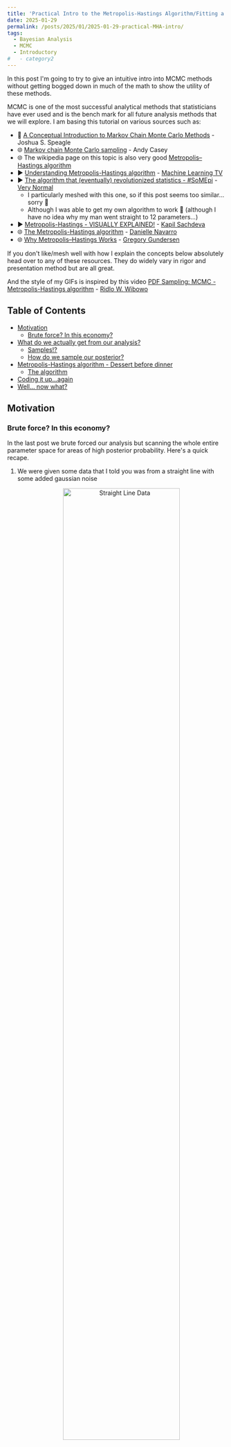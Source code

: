 ```yaml
---
title: 'Practical Intro to the Metropolis-Hastings Algorithm/Fitting a line II'
date: 2025-01-29
permalink: /posts/2025/01/2025-01-29-practical-MHA-intro/
tags:
  - Bayesian Analysis
  - MCMC
  - Introductory
#   - category2
---
```


In this post I'm going to try to give an intuitive intro into MCMC methods without getting bogged down in much of the math to show the utility of these methods.

MCMC is one of the most successful analytical methods that statisticians have ever used and is the bench mark for all future analysis methods that we will explore. I am basing this tutorial on various sources such as:
- 📝 [A Conceptual Introduction to Markov Chain Monte Carlo Methods](https://arxiv.org/abs/1909.12313) - Joshua S. Speagle
- 🌐 [Markov chain Monte Carlo sampling](https://astrowizici.st/teaching/phs5000/5/) - Andy Casey
- 🌐 The wikipedia page on this topic is also very good [Metropolis–Hastings algorithm](https://en.wikipedia.org/wiki/Metropolis%E2%80%93Hastings_algorithm)
- ▶️ [Understanding Metropolis-Hastings algorithm](https://youtu.be/0lpT-yveuIA) - [Machine Learning TV](https://www.youtube.com/@MachineLearningTV)
- ▶️ [The algorithm that (eventually) revolutionized statistics - #SoMEpi](https://youtu.be/Jr1GdNI3Vfo) - [Very Normal](https://www.youtube.com/@very-normal)
    - I particularly meshed with this one, so if this post seems too similar... sorry 😬
    - Although I was able to get my own algorithm to work 😬 (although I have no idea why my man went straight to 12 parameters...)
- ▶️ [Metropolis-Hastings - VISUALLY EXPLAINED!](https://youtu.be/oX2wIGSn4jY) - [Kapil Sachdeva](https://www.youtube.com/@KapilSachdeva)
- 🌐 [The Metropolis-Hastings algorithm](https://blog.djnavarro.net/posts/2023-04-12_metropolis-hastings/) - [Danielle Navarro](https://djnavarro.net/)
- 🌐 [Why Metropolis–Hastings Works](https://gregorygundersen.com/blog/2019/11/02/metropolis-hastings/) - [Gregory Gundersen](https://gregorygundersen.com/)

If you don't like/mesh well with how I explain the concepts below absolutely head over to any of these resources. They do widely vary in rigor and presentation method but are all great.

And the style of my GIFs is inspired by this video [PDF Sampling: MCMC - Metropolis-Hastings algorithm](https://youtu.be/zL2lg_Nfi80) - [Ridlo W. Wibowo](https://www.youtube.com/@ridlowibowo08)



## Table of Contents
- [Motivation](#motivation)
  - [Brute force? In this economy?](#brute-force-in-this-economy)
- [What do we actually get from our analysis?](#what-do-we-actually-get-from-our-analysis)
    - [Samples!?](#samples)
    - [How do we sample our posterior?](#how-do-we-sample-our-posterior)
- [Metropolis-Hastings algorithm - Dessert before dinner](#metropolis-hastings-intro)
    - [The algorithm](#the-algorithm)
- [Coding it up...again](#coding-it-up--again)
- [Well... now what?](#well-now-what)

## Motivation
### Brute force? In this economy?

In the last post we brute forced our analysis but scanning the whole entire parameter space for areas of high posterior probability. Here's a quick recape.

1. We were given some data that I told you was from a straight line with some added gaussian noise

    <div style="text-align: center;">
    <img 
        src="/files/BlogPostData/2025-01-29/initial_data.png" 
        alt="Straight Line Data" 
        title="Initial data distributed about a straight line of unknown parameters." 
        style="width: 75%; height: auto; border-radius: 8px;">
    </div>

2. We then quantified a likelihood and prior based on this information and produced this something like this colormap of the posterior probabilities of the input parameters

    <div style="text-align: center;">
    <img 
        src="/files/BlogPostData/2025-01-29/brute-force-unnormed-posterior.png" 
        alt="2D Brute forced posterior on our gradient and intercept" 
        title="2D Brute forced posterior on our gradient and intercept" 
        style="width: 75%; height: auto; border-radius: 8px;">
    </div>



In most scenarios this is infeasible (or _at least_ __expensive__) and we need something more sophisticated to explore regions of high probabilty and somehow get some sort of representation of our posterior. So what could we do instead?

### What do we actually get from our analysis?

If our goal is to get something representative of the posterior we generally wantto do 1 or more of the following:
1. Guess where the most optimal set of parameter values are based on our data is (not unique to posterior inference, can just be done with optimisation)
2. Generate further values after taking into account parameter uncertainties
3. __Quantify uncertainty__
4. Compare models via evidence values (normalisation for the posterior)

So whatever other method we use to generate something representative of the posterior we need to keep these in mind[^1].

[^1]: And if you don't need evidence values or rigorous understanding of uncertainties... just optimise my guy. In the approximate works of Andy Casey, don't burn down forests just so you can look cool using an MCMC sampler.

You are already familiar with another way that we often represent the results of analysis, that is through samples. For example, sure I could tell you that for model X parameter Y follows a normal distribution with mean of 1 and standard deviation of 0.5. (First of all this only works if our result has a functional representation and we presume our audience even knows what a normal distribution is...you'd be surprised.) Or, we could show them a histogram of our results like the following.

```python
from scipy.stats import norm
from matplotlib import pyplot as plt
import numpy as np


samples = norm(scale=0.5, loc=1).rvs(100000)


fig, ax = plt.subplots(1,1, figsize=(4,4), dpi=200)
ax.hist(samples, bins=48, label="Y samples", density=True)
ax.set_xlabel("Y")
ax.legend()
plt.show()
```
<div style="text-align: center;">
<img 
    src="/files/BlogPostData/2025-01-29/Y_samples.png" 
    alt="Samples of a theoretical Y parameter" 
    title="Samples of a theoretical Y parameter" 
    style="width: 75%; height: auto; border-radius: 8px;">
</div>

### Samples!?

Now if you tell anyone off the street that the parameter follows this distribution, they would be able glean most of the key information (although I wouldn't recommend pulling people of the street and asking them random statistics questions btw...you often don't get the best responses. Unless the question is how many times can someone wear in the span of ~10 seconds, in which it's extremely informative...). 
1. You can see where the mode of the distribution is
2. We could generate further samples of variables by using the samples in this distribution and see the result
3. You can see the spread of the distribution on the parameter to understand our uncertainty on it. (We can also construct [credible intervals](https://en.wikipedia.org/wiki/Credible_interval) through various methods to get quantitative values for our uncertainties )

And from these samples we've also shown essentially the same information a our first brute scan colormap. What we require are a set of samples representative of the same probability density! This both reduces the initial computation cost as we don't have to explore regions of the parameter space where the probabilities are extremely small and in the storage of the result, as we will likely only require $$\lesssim 100,000$$ samples/numbers to show this.

We don't explicitly have a way to get evidence values for model comparison from this, but we can tackle this later if/when we look at [Nested Sampling](https://en.wikipedia.org/wiki/Nested_sampling_algorithm).


### How do we sample our posterior?

Now, unlike the above normal distribution, our function isn't normalised, we have the top part of the fraction that makes up Bayes' theorem.

$$\begin{align}
p(\vec{\theta}\mid\vec{d}) = \frac{\mathcal{L}(\vec{d}\mid\vec{\theta})\pi(\theta)}{\mathcal{Z}(\vec{d})}
\end{align}$$

But from our perspective, $$\vec{d}$$ is a constant, so you can say,

$$\begin{align}
p(\vec{\theta}\mid\vec{d}) \propto \mathcal{L}(\vec{d}\mid\vec{\theta})\pi(\theta).
\end{align}$$

Now you might want to calculate $$\mathcal{Z}(\vec{d})$$ directly but you would run into the same issues (and worse) when we tried to directly scan the posterior to begin with (this is further explored in the [Section 4](https://arxiv.org/abs/1909.12313) of Speagle's introduction). So we need some method where we can sample something _proportional_ to a probability density.


## Metropolis-Hastings! - Having dessert before dinner

One answer to this is the [Metropolis-Hastings algorithm](https://en.wikipedia.org/wiki/Metropolis%E2%80%93Hastings_algorithm). And like the heading I'm going to show you the end result so you can first see why what we're doing is so cool.

Using the unnormalised posterior function we used in the last post on line fitting, I'm going to create a pretty small function that will almost magically generate sample our distribution.

```python
import numpy as np
import matplotlib.pyplot as plt

# Metropolis-Hastings algorithm for 2D
def metropolis_hastings_function(posterior, data, num_samples, proposal_cov, start_point):
    samples = []
    current = np.array(start_point)
    for _ in range(num_samples):
        # Propose a new point using a 2D Gaussian
        proposal = np.random.multivariate_normal(current, proposal_cov)

        # Calculate acceptance probability
        acceptance_ratio = np.exp(posterior(*data, *proposal) -  posterior(*data, *current))

        # Cap at 1, gotta be a probability and probabilities can't be more than 1
            # Probability _densities_ can but those aren't _probabilities_ until you integrate them
        acceptance_ratio = min(1, acceptance_ratio)  

        # Accept or reject
        if np.random.rand() < acceptance_ratio:
            current = proposal

        samples.append(current)

    return np.array(samples)

# Parameters
num_samples = 50000
proposal_cov = [[0.1, 0], [0, 0.1]]  # Proposal covariance matrix
start_point = [m_true, c_true]  # Starting point for the chain

# Run Metropolis-Hastings
samples = metropolis_hastings_function(unnormalised_log_posterior_better, (y, X_true), num_samples, proposal_cov, start_point)
```
<div style="text-align: center;">
<img 
    src="/files/BlogPostData/2025-01-29/Base_Metropolis_Hastings_2D.png" 
    alt="Comparison of brute force scan vs sampling with the Metropolis-Hastings algorithm" 
    title="Comparison of brute force scan vs sampling with the Metropolis-Hastings algorithm" 
    style="width: 100%; height: auto; border-radius: 1px;">
</div>

Magic! Now it isn't the prettiest thing, and to be fair to it this algorithm is ([recently, as of 2020](https://ideas.repec.org/a/oup/biomet/v107y2020i1p1-23..html)) over 50 years old! And since then there have been a lot of improvements, but isn't it amazing that with so little code we are able to do something like this? Additionally, with the samples there's a handy package called [corner](https://corner.readthedocs.io/en/latest/). That allows us to have a closer look at our samples.

```python
from corner import corner
default_kwargs = {'smooth': 0.9,
    'label_kwargs': {'fontsize': 16},
    'title_kwargs': {'fontsize': 16},
    'color': 'tab:blue',
    'truth_color': 'k',
    'levels': (0.3934693402873666,
    0.8646647167633873,
    0.9888910034617577,
    0.9996645373720975,
    0.999996273346828),
    'plot_density': True,
    'plot_datapoints': False,
    'fill_contours': True,
    'max_n_ticks': 4,
    'hist_kwargs':{'density':True},
    "smooth":0.9,
}

fig = plt.figure(figsize=(6, 6), dpi=200)
corner(samples, 
    fig=fig,
    bins=36,
    truths=[m_true, c_true,],
    titles=[r"$m$", r"$c$"],
    show_titles=True,
    **default_kwargs)
plt.show()
```
<div style="text-align: center;">
<img 
    src="/files/BlogPostData/2025-01-29/Base_Metropolis_Hastings_corner_plot.png" 
    alt="Corner plot showing our samples of the unnormalised posterior function using the Metropolis-Hastings algorithm" 
    title="Corner plot showing our samples of the unnormalised posterior function using the Metropolis-Hastings algorithm" 
    style="width: 100%; height: auto; border-radius: 1px;">
</div>

The top left and bottom right plots in the above show the [_marginal distributions_](https://en.wikipedia.org/wiki/Marginal_distribution) of the relevant parameters. These plots effectively show distributions once you take the explicit dependence of the other variable(s) out[^2]. This is extremely useful as when summarising our results by text or by word we can't show the plot, so we typically summarise our findings to one variable at a time, and further simplify it by asking what the width of the [highest density region that contains the same area as a normal distribution](https://en.wikipedia.org/wiki/Credible_interval) between $$1\sigma$$, $$2\sigma$$, $$3\sigma$$ (68%, 95%, 99.7%) or etc.

[^2]: There is kind of still a dependence but it's through the model itself, and importantly, it's not dependent on any _particular_ value of the other variable(s) (as stated). You can also think of it as taking the average of distributions of the relevant variable over the other parameter(s). 

### The algorithm

So here are the steps in plain english.

>
#### Metropolis Algorithm
1. Initialise: 
    1. Have a distribution you want to sample from (duh)
    2. $$f(x)$$, manually create a starting point for the algorithm,
    3. pick a symmetric distribution $$g(x\mid y)$$ to sample from 
        - like a gaussian with a fixed covariance matrix such that $$g(x\mid y)=g(y\mid x)$$
    4. pick the number of samples you can be bothered waiting for $$N$$
2. For each iteration $$n$$/Repeat $$N$$ times
    1. Sample a new _proposal point_ $$x^*$$ from the syymetric distribution centred at the previous sample 
    2. Calculate the _acceptance probability_ $$\alpha$$ given as $$\alpha = f(x^*)/f(x_n)$$
        - And if the acceptance probability is more than 1, cap it at 1.
    3. Generate a number, $$u$$, from a uniform distribution between 0 and 1
    4. Accept or reject[^3]
        1. Accept if: $$u\leq\alpha$$, s.t. $$x_{n+1} = x^*$$
        2. Reject if: $$u>\alpha$$, s.t. $$x_{n+1} = x_n$$

[^3]: The process of comparing the acceptance probability to the uniform sample is to simulate a random process where the probability of accepting the proposal is $$\alpha$$

Now this is the point that I want to show you an animation of the process, but I don't want to do that with the 2D distribution as it's slow enough as it is and it would be annoying figuring out how to nicely visualise accepting or rejecting a sample. So forgive me for doing this for a single dimensional gaussian that I made up on the spot.

<div style="text-align: center;">
<img 
    src="/files/BlogPostData/2025-01-29/metropolis_gif.gif" 
    alt="GIF showing the process of a Metropolis algorithm" 
    title="GIF showing the process of a Metropolis algorithm" 
    style="width: 100%; height: auto; border-radius: 1px;">
</div>

Slowing it down and having a look at the accepting conditions.
<div style="text-align: center;">
<img 
    src="/files/BlogPostData/2025-01-29/metropolis_slow_gif.gif" 
    alt="GIF showing the process of a Metropolis algorithm" 
    title="GIF showing the process of a Metropolis algorithm" 
    style="width: 100%; height: auto; border-radius: 1px;">
</div>
You will notice that in this one there are some samples off to the side that don't seem to fit the distribution. We refer to this as the "burn-in phase", it is a sequence of samples at the beginning of MCMC sampling (not specific to Metropolis or the Metropolis-Hastings) where the chain of samples hasn't reached the key part of the distribution yet. When doing your own MCMC sampling you should be sure to throw away a few samples at the beginning[^4].

[^4]: There is no hard and fast rule for this that will work every time but I would start with ~10% of your samples and then wiggle that percentage around for each problem. You want to maximise the number of samples you have in your distribution but you don't want bad ones.

## Coding it up ... again


## Well... now what?



---